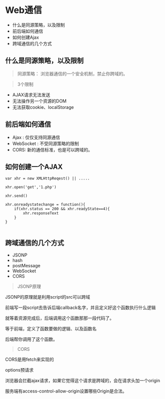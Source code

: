 # Web通信

- 什么是同源策略，以及限制
- 前后端如何通信
- 如何创建Ajax
- 跨域通信的几个方式

## 什么是同源策略，以及限制

> 同源策略： 浏览器通信的一个安全机制，禁止你跨域的。

> 3个限制

- AJAX请求无法发送
- 无法操作另一个资源的DOM
- 无法获取cookie、localStorage

## 前后端如何通信

- Ajax : 仅仅支持同源通信
- WebSocket : 不受同源策略的限制
- CORS: 新的通信标准，也是可以跨域的。

##  如何创建一个AJAX

```
var xhr = new XMLHttpReqest() || .....

xhr.open('get','1.php')

xhr.send()

xhr.onreadystatechange = function(){
    if(xhr.status == 200 && xhr.readyState==4){
        xhr.responseText
    }
}


```

## 跨域通信的几个方式

- JSONP
- hash
- postMessage
- WebSocket
- CORS

> JSONP原理

JSONP的原理就是利用script的src可以跨域

前端写一段script去告诉后端callback名字，并且定义好这个函数执行什么逻辑

就等着资源完成后，后端调用这个函数那那一段代码了。

等于前端，定义了函数要做的逻辑、以及函数名

后端帮你调用了这个函数。


> CORS

CORS是用fetch来实现的

options预请求



浏览器会拦截ajax请求，如果它觉得这个请求是跨域的，会在请求头加一个origin

服务端有access-control-allow-origin设置哪些Origin是合法。